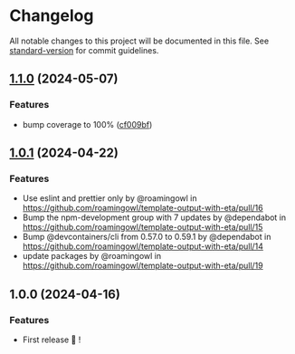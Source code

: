 # Changelog

All notable changes to this project will be documented in this file. See [standard-version](https://github.com/conventional-changelog/standard-version) for commit guidelines.


## [1.1.0](https://github.com/roamingowl/template-output/compare/v1.0.1...v1.1.0) (2024-05-07)


### Features

* bump coverage to 100% ([cf009bf](https://github.com/roamingowl/template-output/commit/cf009bf68c9dd76113157dc0883c3a7259ee78f0))


## [1.0.1](https://github.com/roamingowl/template-output-with-eta/compare/v1.0.0...v1.0.1) (2024-04-22)

### Features

* Use eslint and prettier only by @roamingowl in https://github.com/roamingowl/template-output-with-eta/pull/16
* Bump the npm-development group with 7 updates by @dependabot in https://github.com/roamingowl/template-output-with-eta/pull/15
* Bump @devcontainers/cli from 0.57.0 to 0.59.1 by @dependabot in https://github.com/roamingowl/template-output-with-eta/pull/14
* update packages by @roamingowl in https://github.com/roamingowl/template-output-with-eta/pull/19


## 1.0.0 (2024-04-16)


### Features

* First release 🥇 !
